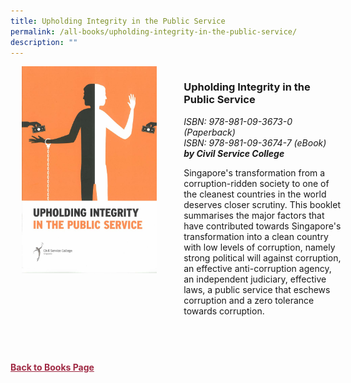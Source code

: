 ```yaml
---
title: Upholding Integrity in the Public Service
permalink: /all-books/upholding-integrity-in-the-public-service/
description: ""
---
```

<style>


.grid-container {
	display: grid;
	grid-template-columns: 50% 50%;
	grid-gap: 5%
	}
	
img {
		object-fit: contain;
		width: 100%;
		height: 80%;
	}	

.chapter-divider {
	margin-top: 5%;
	}	
	
.back a
{
	color: #9f2943;
	font-weight: bold;
	
}	


</style>

<div class="grid-container">
	<div class="grid-child"><img src="/images/Books/Upholding%20Integrity%20in%20the%20Public%20Service.jpg"></div>
	<div class="grid-child">
		<h3>Upholding Integrity in the Public Service</h3>
		<i>ISBN: 978-981-09-3673-0 (Paperback)</i><br>
		<i>ISBN: 978-981-09-3674-7 (eBook)</i><br>
		<b><i>by Civil Service College</i></b>
		<p>Singapore's transformation from a corruption-ridden society to one of the cleanest countries in the world deserves closer scrutiny. This booklet summarises the major factors that have contributed towards Singapore's transformation into a clean country with low levels of corruption, namely strong political will against corruption, an effective anti-corruption agency, an independent judiciary, effective laws, a public service that eschews corruption and a zero tolerance towards corruption.</p>
	</div>

</div>

<div>

<div class="chapter-divider">
<p><b></b></p>

</div>
	
<div class="chapter-divider">
<p><b></b></p>

</div>
		
<div class="chapter-divider">
<p><b></b></p>

</div>
	
<div class="chapter-divider">
<p><b></b></p>

</div>
	
<div class="chapter-divider">
<p><b></b></p>

</div>
	








</div>



<br>
<br>
<div class="back">
<a href="/books/">Back to Books Page</a>	

</div>